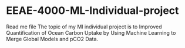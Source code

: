 # EEAE-4000-ML-Individual-project
Read me file
The topic of my Ml individual project is to Improved Quantification of Ocean Carbon Uptake by Using Machine Learning to Merge Global Models and pCO2 Data.
